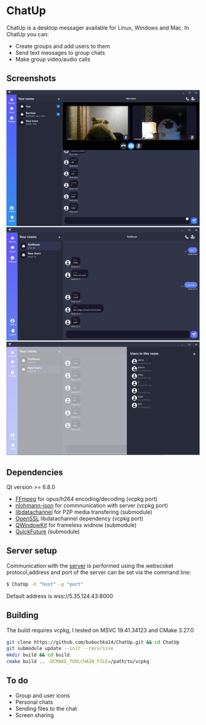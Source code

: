 # ChatUp
 ChatUp is a desktop messager available for Linux, Windows and Mac.
In ChatUp you can: 
* Сreate groups and add users to them
* Send text messages to group chats
* Make group video/audio calls<br>

## Screenshots
![Alt text](/screenshots/call.png?raw=true "Optional Title")
![Alt text](/screenshots/chat.png?raw=true "Optional Title")
![Alt text](/screenshots/users.png?raw=true "Optional Title")

## Dependencies
Qt version >= 6.8.0
- [FFmpeg](https://github.com/FFmpeg/FFmpeg) for opus/h264 encoding/decoding (vcpkg port)
- [nlohmann-json](https://github.com/nlohmann/json) for commnunication with server (vcpkg port)
- [libdatachannel](https://github.com/bubochka14/libdatachannel) for P2P media transfering (submodule)
- [OpenSSL](https://github.com/openssl/openssl) libdatachannel dependency (vcpkg port)
- [QWindowKit](https://github.com/stdware/qwindowkit) for frameless widnow (submodule)
- [QuickFuture](https://github.com/bubochka14/quickfuture) (submodule)
## Server setup
Communication with the [server](https://github.com/bubochka14/ChatUp_server) is performed using the webscoket protocol,address and port of the server can be set via the command line:
```sh
$ ChatUp -h "host" -p "port"
```
Default address is wss://5.35.124.43:8000
## Building
The build requires vcpkg, I tested on MSVC 19.41.34123 and CMake 3.27.0
```sh
git clone https://github.com/bubochka14/ChatUp.git && cd ChatUp
git submodule update --init --recursive
mkdir build && cd build
cmake build .. -DCMAKE_TOOLCHAIN_FILE=/path/to/vcpkg
```
## To do
* Group and user icons
* Personal chats
* Sending files to the chat
* Screen sharing 
